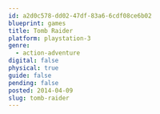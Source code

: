 ```yaml
---
id: a2d0c578-dd02-47df-83a6-6cdf08ce6b02
blueprint: games
title: Tomb Raider
platform: playstation-3
genre:
  - action-adventure
digital: false
physical: true
guide: false
pending: false
posted: 2014-04-09
slug: tomb-raider
---
```

